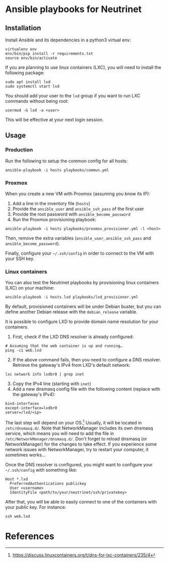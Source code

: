 # Ansible playbooks for Neutrinet

## Installation

Install Ansible and its dependencies in a python3 virtual env:
```shell
virtualenv env
env/bin/pip install -r requirements.txt
source env/bin/activate
```

If you are planning to use linux containers (LXC), you will need to install the following package:
```shell
sudo apt install lxd
sudo systemctl start lxd
```

You should add your user to the `lxd` group if you want to run LXC commands without being root:
```shell
usermod -G lxd -a <user>
```
This will be effective at your next login session.

## Usage

### Production

Run the following to setup the common config for all hosts:
```shell
ansible-playbook -i hosts playbooks/commun.yml
```

### Proxmox

When you create a new VM with Proxmox (assuming you know its IP):
1. Add a line in the inventory file (`hosts`)
2. Provide the `ansible_user` and `ansible_ssh_pass` of the first user
3. Provide the root password with `ansible_become_password`
4. Run the Proxmox provisioning playbook:
```shell
ansible-playbook -i hosts playbooks/proxmox_provisioner.yml -l <host>
```

Then, remove the extra variables (`ansible_user`, `ansible_ssh_pass` and 
`ansible_become_password`).

Finally, configure your `~/.ssh/config` in order to connect to the VM with your SSH key.

### Linux containers

You can also test the Neutrinet playbooks by provisioning linux containers (LXC) on your machine:
```shell
ansible-playbook -i hosts.lxd playbooks/lxd_provisioner.yml
```

By default, provisioned containers will be under Debian buster, but you can define another Debian release with the `debian_release` variable.

It is possible to configure LXD to provide domain name resolution for your containers.
1. First, check if the LXD DNS resolver is already configured:
```shell
# Assuming that the web container is up and running…
ping -c1 web.lxd
```
2. If the above command fails, then you need to configure a DNS resolver.  
   Retrieve the gateway's IPv4 from LXD's default network:
```shell
lxc network info lxdbr0 | grep inet
```
3. Copy the IPv4 line (starting with `inet`)
4. Add a new dnsmasq config file with the following content (replace <ip> with the gateway's IPv4):
```
bind-interfaces
except-interface=lxdbr0
server=/lxd/<ip>
```

The last step will depend on your OS.[^1] Usually, it will be located in `/etc/dnsmasq.d/`. Note that NetworkManager includes its own dnsmasq service, which means you will need to add the file in `/etc/NetworkManager/dnsmasq.d/`. Don't forget to reload dnsmasq (or NetworkManager) for the changes to take effect. If you experience some network issues with NetworkManager, try to restart your computer, it sometimes works...

Once the DNS resolver is configured, you might want to configure your `~/.ssh/config` with something like:
```
Host *.lxd
  PreferredAuthentications publickey
  User <username>
  IdentityFile <path/to/your/neutrinet/ssh/privatekey>
```

After that, you will be able to easily connect to one of the containers with your public key. For instance:
```shell
ssh web.lxd
```

# References

[^1]: https://discuss.linuxcontainers.org/t/dns-for-lxc-containers/235/4